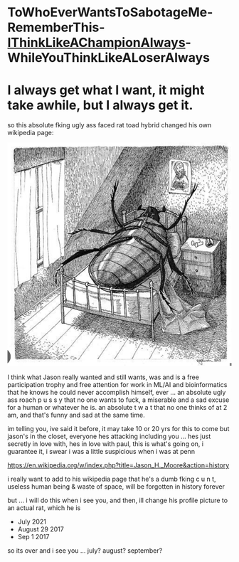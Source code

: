 # ToWhoEverWantsToSabotageMe-RememberThis-[IThinkLikeAChampionAlways](how-i-respond-to-this-literal-trash.png)-WhileYouThinkLikeALoserAlways

# I always get what I want, it might take awhile, but I always get it.

so this absolute fking ugly ass faced rat toad hybrid changed his own wikipedia page:

[![Image](/an-absolute-roach_nothing-more-nothing-less.png)](https://en.wikipedia.org/w/index.php?title=Jason_H._Moore&action=history)

I think what Jason really wanted and still wants, was and is a free participation trophy and free attention for work in ML/AI and bioinformatics that he knows he could never accomplish himself, ever ... an absolute ugly ass roach p u s s y that no one wants to fuck, a miserable and a sad excuse for a human or whatever he is. an absolute t w a t that no one thinks of at 2 am, and that's funny and sad at the same time.

im telling you, ive said it before, it may take 10 or 20 yrs for this to come but jason's in the closet, everyone hes attacking including you ... hes just secretly in love with, hes in love with paul, this is what's going on, i guarantee it, i swear i was a little suspicious when i was at penn

https://en.wikipedia.org/w/index.php?title=Jason_H._Moore&action=history

i really want to add to his wikipedia page that he's a dumb fking c u n t, useless human being & waste of space, will be forgotten in history forever

but ... i will do this when i see you, and then, ill change his profile picture to an actual rat, which he is

* July 2021
* August 29 2017
* Sep 1 2017

so its over and i see you ... july? august? september?

